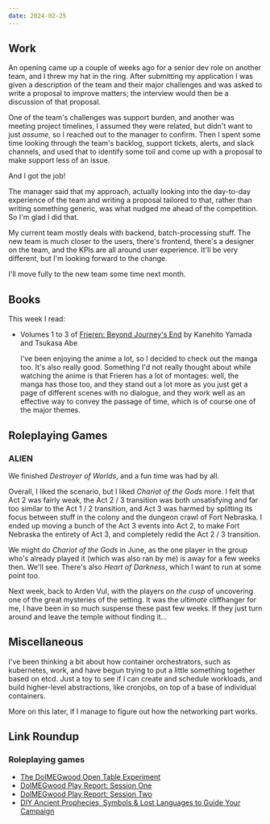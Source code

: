 ```yaml
---
date: 2024-02-25
---
```


## Work

An opening came up a couple of weeks ago for a senior dev role on another team,
and I threw my hat in the ring.  After submitting my application I was given a
description of the team and their major challenges and was asked to write a
proposal to improve matters; the interview would then be a discussion of that
proposal.

One of the team's challenges was support burden, and another was meeting project
timelines, I assumed they were related, but didn't want to just *assume*, so I
reached out to the manager to confirm.  Then I spent some time looking through
the team's backlog, support tickets, alerts, and slack channels, and used that
to identify some toil and come up with a proposal to make support less of an
issue.

And I got the job!

The manager said that my approach, actually looking into the day-to-day
experience of the team and writing a proposal tailored to that, rather than
writing something generic, was what nudged me ahead of the competition.  So I'm
glad I did that.

My current team mostly deals with backend, batch-processing stuff.  The new team
is much closer to the users, there's frontend, there's a designer on the team,
and the KPIs are all around user experience.  It'll be very different, but I'm
looking forward to the change.

I'll move fully to the new team some time next month.


## Books

This week I read:

- Volumes 1 to 3 of [Frieren: Beyond Journey's End][] by Kanehito Yamada and Tsukasa Abe

  I've been enjoying the anime a lot, so I decided to check out the manga too.
  It's also really good.  Something I'd not really thought about while watching
  the anime is that Frieren has a lot of montages: well, the manga has those
  too, and they stand out a lot more as you just get a page of different scenes
  with no dialogue, and they work well as an effective way to convey the passage
  of time, which is of course one of the major themes.

[Frieren: Beyond Journey's End]: https://en.wikipedia.org/wiki/Frieren


## Roleplaying Games

### ALIEN

We finished *Destroyer of Worlds*, and a fun time was had by all.

Overall, I liked the scenario, but I liked *Chariot of the Gods* more.  I felt
that Act 2 was fairly weak, the Act 2 / 3 transition was both unsatisfying and
far too similar to the Act 1 / 2 transition, and Act 3 was harmed by splitting
its focus between stuff in the colony and the dungeon crawl of Fort Nebraska.  I
ended up moving a bunch of the Act 3 events into Act 2, to make Fort Nebraska
the entirety of Act 3, and completely redid the Act 2 / 3 transition.

We might do *Chariot of the Gods* in June, as the one player in the group who's
already played it (which was also ran by me) is away for a few weeks then.
We'll see.  There's also *Heart of Darkness*, which I want to run at some point
too.

Next week, back to Arden Vul, with the players *on the cusp* of uncovering one
of the great mysteries of the setting.  It was the *ultimate* cliffhanger for
me, I have been in so much suspense these past few weeks.  If they just turn
around and leave the temple without finding it...


## Miscellaneous

I've been thinking a bit about how container orchestrators, such as kubernetes,
work, and have begun trying to put a little something together based on etcd.
Just a toy to see if I can create and schedule workloads, and build higher-level
abstractions, like cronjobs, on top of a base of individual containers.

More on this later, if I manage to figure out how the networking part works.


## Link Roundup

### Roleplaying games

- [The DolMEGwood Open Table Experiment](https://cowfrog.bearblog.dev/the-dolmegwood-open-table-experiment/)
- [DolMEGwood Play Report: Session One](https://cowfrog.bearblog.dev/dolmegwood-play-report-session-one/)
- [DolMEGwood Play Report: Session Two](https://cowfrog.bearblog.dev/dolmegwood-play-report-session-two/)
- [DIY Ancient Prophecies, Symbols & Lost Languages to Guide Your Campaign](https://dicegoblin.blog/diy-ancient-prophecies-symbols-lost-languages-to-guide-your-campaign/)
